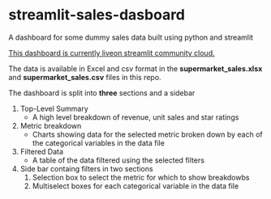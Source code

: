 # streamlit-sales-dasboard
A dashboard for some dummy sales data built using python and streamlit

[This dashboard is currently liveon streamlit community cloud.](mauricebrown-streamlit-sales-dashboard-app-2h1wtf.streamlit.app)

The data is available in Excel and csv format in the **supermarket_sales.xlsx** and **supermarket_sales.csv** files in this repo.

The dashboard is split into **three** sections and a sidebar

1. Top-Level Summary
    * A high level breakdown of revenue, unit sales and star ratings
2. Metric breakdown
    * Charts showing data for the selected metric broken down by each of the categorical variables in the data file
3. Filtered Data
    * A table of the data filtered using the selected filters
4. Side bar containg filters in two sections
    1. Selection box to select the metric for which to show breakdowbs
    2. Multiselect boxes for each categorical variable in the data file
